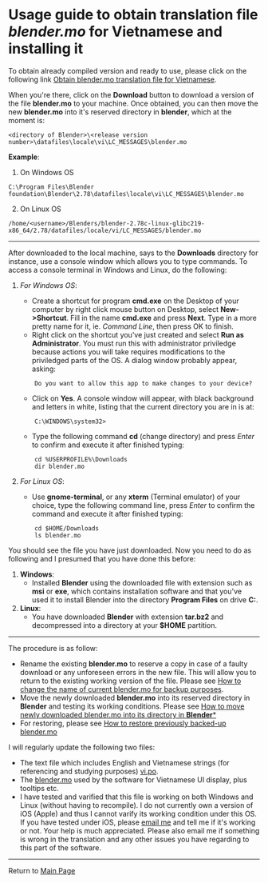 # Usage guide to obtain translation file *blender.mo* for Vietnamese and installing it
To obtain already compiled version and ready to use, please click on the following link [Obtain blender.mo translation file for Vietnamese](https://github.com/hoangduytran/blender-internationalisation/blob/master/trunk/locale/vi/LC_MESSAGES/blender.mo).

When you're there, click on the **Download** button to download a version of the file **blender.mo** to your machine. Once obtained, you can then move the new **blender.mo** into it's reserved directory in **blender**, which at the moment is:

```
<directory of Blender>\<release version number>\datafiles\locale\vi\LC_MESSAGES\blender.mo
```
**Example**:
1. On Windows OS
```shell
C:\Program Files\Blender foundation\Blender\2.78\datafiles\locale\vi\LC_MESSAGES\blender.mo
```
2. On Linux OS
```shell
/home/<username>/Blenders/blender-2.78c-linux-glibc219-x86_64/2.78/datafiles/locale/vi/LC_MESSAGES/blender.mo
```
---
After downloaded to the local machine, says to the **Downloads** directory for instance, use a console window which allows you to type commands. To access a console terminal in Windows and Linux, do the following:

1. *For Windows OS*:

    - Create a shortcut for program **cmd.exe** on the Desktop of your computer by right click mouse button on Desktop, select **New->Shortcut**. Fill in the name **cmd.exe** and press **Next**. Type in a more pretty name for it, ie. *Command Line*, then press OK to finish.
    - Right click on the shortcut you've just created and select **Run as Administrator**. You must run this with administrator priviledge because actions you will take requires modifications to the priviledged parts of the OS. A dialog window probably appear, asking: 
    ``` 
        Do you want to allow this app to make changes to your device?
    ```   
    - Click on **Yes**. A console window will appear, with black background and letters in white, listing that the current directory you are in is at:    
    ```
        C:\WINDOWS\system32>
    ```
    - Type the following command **cd** (change directory) and press *Enter* to confirm and execute it after finished typing:
    ```batch
        cd %USERPROFILE%\Downloads
        dir blender.mo
    ```
2. *For Linux OS*: 
    - Use **gnome-terminal**, or any **xterm** (Terminal emulator) of your choice, type the following command line, press *Enter* to confirm the command and execute it after finished typing:
    ```shell
        cd $HOME/Downloads
        ls blender.mo
    ```
You should see the file you have just downloaded. Now you need to do as following and I presumed that you have done this before:

1. **Windows**: 
    - Installed **Blender** using the downloaded file with extension such as **msi** or **exe**, which contains installation software and that you've used it to install Blender into the directory **Program Files** on drive **C:**.
2. **Linux**:
    - You have downloaded **Blender** with extension **tar.bz2** and decompressed into a directory at your **$HOME** partition.
---
The procedure is as follow:
- Rename the existing **blender.mo** to reserve a copy in case of a faulty download or any unforeseen errors in the new file. This will allow you to return to the existing working version of the file. Please see [How to change the name of current blender.mo for backup purposes](en_rename_blender_mo.md).
- Move the newly downloaded **blender.mo** into its reserved directory in **Blender** and testing its working conditions. Please see [How to move newly downloaded blender.mo into its directory in **Blender***](en_move_new_blender_mo_into_place.md)
- For restoring, please see [How to restore previously backed-up blender.mo](en_restore_from_backup_blender_mo.md)

I will regularly update the following two files:

+ The text file which includes English and Vietnamese strings (for referencing and studying purposes) [vi.po](https://github.com/hoangduytran/blender-internationalisation/blob/master/trunk/po/vi.po).
+ The [blender.mo](https://github.com/hoangduytran/blender-internationalisation/blob/master/trunk/locale/vi/LC_MESSAGES/blender.mo) used by the software for Vietnamese UI display, plus tooltips etc.
+ I have tested and varified that this file is working on both Windows and Linux (without having to recompile). I do not currently own a version of iOS (Apple) and thus I cannot varify its working condition under this OS. If you have tested under iOS, please [email me](mailto:hoangduytran1960@gmail.com) and tell me if it's working or not. Your help is much appreciated. Please also email me if something is wrong in the translation and any other issues you have regarding to this part of the software.
---
Return to [Main Page](https://github.com/hoangduytran/blender-internationalisation)
